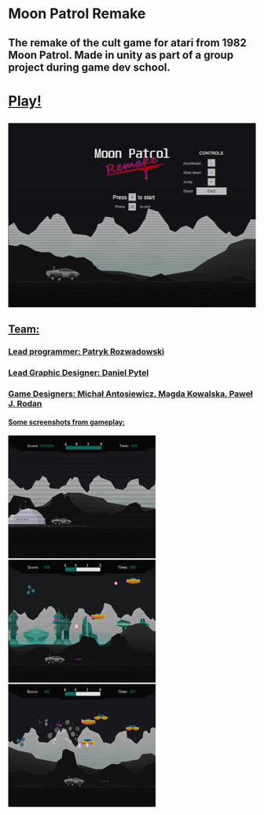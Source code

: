# Moon Patrol Remake    

## The remake of the cult game for atari from 1982 Moon Patrol. Made in unity as part of a group project during game dev school.
# <a href="https://patryk-rozwadowski.github.io/Moon-Patrol-Remake/" alt="Link to the game">Play!</p>
![](https://github.com/Patryk-Rozwadowski/Moon-Patrol-Remake/blob/main/Screenshots/mainmenu.png?raw=true)

## Team:
### Lead programmer: Patryk Rozwadowski
### Lead Graphic Designer: Daniel Pytel
### Game Designers: Michał Antosiewicz, Magda Kowalska, Paweł J. Rodan

#### Some screenshots from gameplay:

<img src="https://github.com/Patryk-Rozwadowski/Moon-Patrol-Remake/blob/main/Screenshots/start.png?raw=true" width="300" height="250"> <img src="https://github.com/Patryk-Rozwadowski/Moon-Patrol-Remake/blob/main/Screenshots/2_level.png?raw=true" width="300" height="250"> <img src="https://github.com/Patryk-Rozwadowski/Moon-Patrol-Remake/blob/main/Screenshots/ufos.png?raw=true" width="300" height="250">
